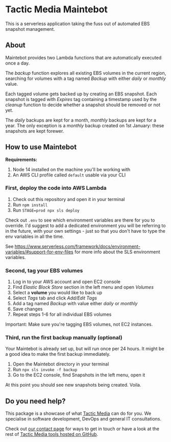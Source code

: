 # Tactic Media Maintebot

This is a serverless application taking the fuss out of automated EBS snapshot management.

## About

Maintebot provides two Lambda functions that are automatically executed once a day.

The *backup* function explores all existing EBS volumes in the current region, searching for volumes with a tag named *Backup* with either *daily* or *monthly* value.

Each tagged volume gets backed up by creating an EBS snapshot. Each snapshot is tagged with *Expires* tag containing a timestamp used by the *cleanup* function to decide
whether a snapshot should be removed or not yet. 

The *daily* backups are kept for a month, *monthly* backups are kept for a year. The only exception is a *monthly* backup created on 1st January: these snapshots are kept forewer.

## How to use Maintebot

**Requirements:**

1. Node 14 installed on the machine you'll be working with
3. An AWS CLI profile called `default` usable via your CLI

### First, deploy the code into AWS Lambda

1. Check out this repository and open it in your terminal
2. Run `npm install`
3. Run `STAGE=prod npx sls deploy`

Check out `.env` to see which environment variables are there for you to override. I'd suggest to add a dedicated environment you will be referring to in the future, with your own settings - just so that you don't have to type the env variables in all the time.

See https://www.serverless.com/framework/docs/environment-variables/#support-for-env-files for more info about the SLS environment variables.
### Second, tag your EBS volumes

1. Log in to your AWS account and open EC2 console
2. Find *Elastic Block Store* section in the left menu and open *Volumes*
3. Select a **volume** you would like to back up
4. Select *Tags* tab and click *Add/Edit Tags*
5. Add a tag named *Backup* with value either *daily* or *monthly*
6. Save changes
7. Repeat steps 1-6 for all individual EBS volumes

Important: Make sure you're tagging EBS volumes, not EC2 instances.

### Third, run the first backup manually (optional)

Your Maintebot is already set up, but will run once per 24 hours. It might be a good idea to make the first backup immediately. 

1. Open the Maintebot directory in your terminal
2. Run `npx sls invoke -f backup`
3. Go to the EC2 console, find Snapshots in the left menu, open it

At this point you should see new snapshots being created. Voila.

## Do you need help?

This package is a showcase of what [Tactic Media](https://tacticmedia.com.au) can do for you. We specialise in software development, DevOps and general IT consultations. 

Check out [our contact page](https://tacticmedia.com.au/contact.html) for ways to get in touch or have a look at the rest of [Tactic Media tools hosted on GitHub](https://github.com/tacticmedia).